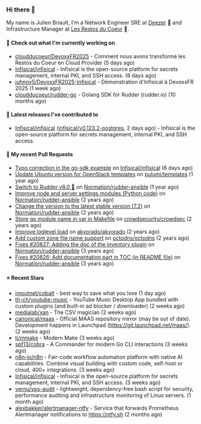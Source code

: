 ### Hi there 👋

My name is Julien Briault, I'm a Network Engineer SRE at [Deezer](https://www.deezer.com) 💜 and Infrastructure Manager at [Les Restos du Coeur](https://www.restosducoeur.org/) 🩷.

#### 👷 Check out what I'm currently working on

- [cloudducoeur/DevoxxFR2025](https://github.com/cloudducoeur/DevoxxFR2025) - Comment nous avons transformé les Restos du Coeur en Cloud Provider (5 days ago)
- [Infisical/infisical](https://github.com/Infisical/infisical) - Infisical is the open-source platform for secrets management, internal PKI, and SSH access. (6 days ago)
- [juhnny5/DevoxxFR2025-Infisical](https://github.com/juhnny5/DevoxxFR2025-Infisical) - Démonstration d&#39;Infisical à DevoxxFR 2025 (1 week ago)
- [cloudducoeur/rudder-go](https://github.com/cloudducoeur/rudder-go) - Golang SDK for Rudder (rudder.io) (10 months ago)

#### 🔭 Latest releases I've contributed to

- [Infisical/infisical](https://github.com/Infisical/infisical) ([infisical/v0.123.2-postgres](https://github.com/Infisical/infisical/releases/tag/infisical/v0.123.2-postgres), 2 days ago) - Infisical is the open-source platform for secrets management, internal PKI, and SSH access.

#### 🔨 My recent Pull Requests

- [Typo correction in the go-sdk example](https://github.com/Infisical/infisical/pull/3406) on [Infisical/infisical](https://github.com/Infisical/infisical) (6 days ago)
- [Update Ubuntu version for OpenStack templates](https://github.com/pulumi/templates/pull/730) on [pulumi/templates](https://github.com/pulumi/templates) (1 year ago)
- [Switch to Rudder v8.0 🚀](https://github.com/Normation/rudder-ansible/pull/67) on [Normation/rudder-ansible](https://github.com/Normation/rudder-ansible) (1 year ago)
- [Improve node and server settings modules (Python code)](https://github.com/Normation/rudder-ansible/pull/65) on [Normation/rudder-ansible](https://github.com/Normation/rudder-ansible) (2 years ago)
- [Change the version to the latest stable version (7.2)](https://github.com/Normation/rudder-ansible/pull/64) on [Normation/rudder-ansible](https://github.com/Normation/rudder-ansible) (2 years ago)
- [Store go module name in var in Makefile](https://github.com/crowdsecurity/crowdsec/pull/1989) on [crowdsecurity/crowdsec](https://github.com/crowdsecurity/crowdsec) (2 years ago)
- [Improve loglevel load](https://github.com/akvorado/akvorado/pull/369) on [akvorado/akvorado](https://github.com/akvorado/akvorado) (2 years ago)
- [Add custom zone file name support](https://github.com/octodns/octodns/pull/961) on [octodns/octodns](https://github.com/octodns/octodns) (2 years ago)
- [Fixes #20827: Adding the doc of the inventory plugin](https://github.com/Normation/rudder-ansible/pull/55) on [Normation/rudder-ansible](https://github.com/Normation/rudder-ansible) (3 years ago)
- [Fixes #20826: Add documentation part in TOC (in README file)](https://github.com/Normation/rudder-ansible/pull/54) on [Normation/rudder-ansible](https://github.com/Normation/rudder-ansible) (3 years ago)

#### ⭐ Recent Stars

- [imputnet/cobalt](https://github.com/imputnet/cobalt) - best way to save what you love (1 day ago)
- [th-ch/youtube-music](https://github.com/th-ch/youtube-music) - YouTube Music Desktop App bundled with custom plugins (and built-in ad blocker / downloader) (2 weeks ago)
- [medialab/xan](https://github.com/medialab/xan) - The CSV magician (2 weeks ago)
- [canonical/maas](https://github.com/canonical/maas) - Official MAAS repository mirror (may be out of date). Development happens in Launchpad (https://git.launchpad.net/maas/). (2 weeks ago)
- [tj/mmake](https://github.com/tj/mmake) - Modern Make  (3 weeks ago)
- [spf13/cobra](https://github.com/spf13/cobra) - A Commander for modern Go CLI interactions (3 weeks ago)
- [n8n-io/n8n](https://github.com/n8n-io/n8n) - Fair-code workflow automation platform with native AI capabilities. Combine visual building with custom code, self-host or cloud, 400&#43; integrations. (3 weeks ago)
- [Infisical/infisical](https://github.com/Infisical/infisical) - Infisical is the open-source platform for secrets management, internal PKI, and SSH access. (3 weeks ago)
- [vernu/vps-audit](https://github.com/vernu/vps-audit) - lightweight, dependency-free bash script for security, performance auditing and infrastructure monitoring of Linux servers. (1 month ago)
- [alexbakker/alertmanager-ntfy](https://github.com/alexbakker/alertmanager-ntfy) - Service that forwards Prometheus Alertmanager notifications to https://ntfy.sh (2 months ago)
